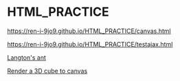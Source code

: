 # HTML_PRACTICE
https://ren-i-9jo9.github.io/HTML_PRACTICE/canvas.html

https://ren-i-9jo9.github.io/HTML_PRACTICE/testajax.html

[Langton's ant](https://ren-i-9jo9.github.io/HTML_PRACTICE/Langton's%20ant.html)

[Render a 3D cube to canvas](https://ren-i-9jo9.github.io/HTML_PRACTICE/cube.html)
